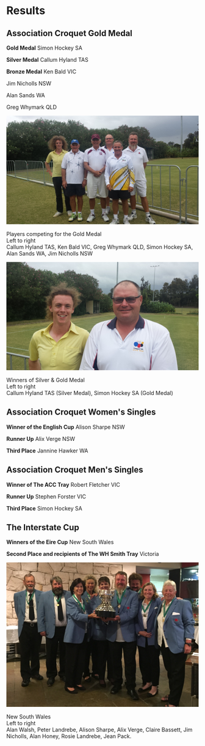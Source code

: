 # Results

## Association Croquet Gold Medal

**Gold Medal** Simon Hockey SA

**Silver Medal** Callum Hyland TAS

**Bronze Medal** Ken Bald VIC

Jim Nicholls NSW

Alan Sands WA

Greg Whymark QLD

<img src="/news/2015/04/15/latest-results/gold-medal-all-players.jpg" title="Players competing for the Gold Medal. Callum Hyland TAS, Ken Bald VIC, Greg Whymark QLD, Simon Hockey SA, Alan Sands WA, Jim Nicholls NSW" />

Players competing for the Gold Medal<br/>
Left to right<br/>
Callum Hyland TAS, Ken Bald VIC, Greg Whymark QLD, Simon Hockey SA, Alan Sands WA, Jim Nicholls NSW

<img src="/news/2015/04/15/latest-results/gold-medal-winners.jpg" title="Winners of Silver & Gold Medal. Callum Hyland TAS (Silver Medal), Simon Hockey SA (Gold Medal)" />

Winners of Silver & Gold Medal<br/>
Left to right<br/>
Callum Hyland TAS (Silver Medal), Simon Hockey SA (Gold Medal)

## Association Croquet Women's Singles

**Winner of the English Cup** Alison Sharpe NSW

**Runner Up** Alix Verge NSW

**Third Place** Jannine Hawker WA


## Association Croquet Men's Singles

**Winner of The ACC Tray** Robert Fletcher VIC

**Runner Up** Stephen Forster VIC

**Third Place** Simon Hockey SA


## The Interstate Cup

**Winners of the Eire Cup** New South Wales

**Second Place and recipients of The WH Smith Tray** Victoria

<img src="/news/2015/04/15/latest-results/winners-eire-cup-nsw.jpg" title="Winners of the Eire Cup. NSW Alan Walsh, Peter Landrebe, Alison Sharpe, Alix Verge, Claire Bassett, Jim Nicholls, Alan Honey, Rosie Landrebe, Jean Pack." />

New South Wales<br />
Left to right<br />
Alan Walsh, Peter Landrebe, Alison Sharpe, Alix Verge, Claire Bassett, Jim Nicholls, Alan Honey, Rosie Landrebe, Jean Pack.
